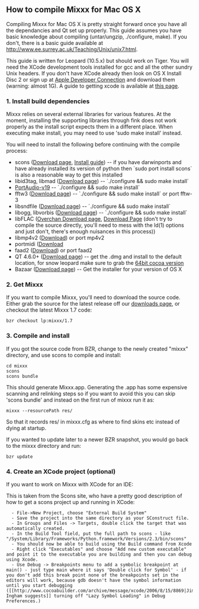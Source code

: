 ## How to compile Mixxx for Mac OS X

Compiling Mixxx for Mac OS X is pretty straight forward once you have
all the dependancies and Qt set up properly. This guide assumes you have
basic knowledge about compiling (untar/ungzip, ./configure, make). If
you don't, there is a basic guide available at
<http://www.ee.surrey.ac.uk/Teaching/Unix/unix7.html>.

This guide is written for Leopard (10.5.x) but should work on Tiger. You
will need the XCode development tools installed for gcc and all the
other sundry Unix headers. If you don't have XCode already then look on
OS X Install Disc 2 or sign up at [Apple Developer
Connection](http://connect.apple.com) and download them (warning: almost
1G). A guide to getting xcode is available at [this
page](http://www.techsww.com/tutorials/operating_systems/macosx/tools/configuring_macosx_compile_install_software_xcode_tools.php).

### 1\. Install build dependencies

Mixxx relies on several external libraries for various features. At the
moment, installing the supporting libraries through fink does not work
properly as the install script expects them in a different place. When
executing make install, you may need to use 'sudo make install' instead.

You will need to install the following before continuing with the
compile process:

  - scons ([Download page](http://www.scons.org/download.php), [Install
    guide](http://www.scons.org/doc/0.97/HTML/scons-user/x166.html)) --
    if you have darwinports and have already installed its version of
    python then \`sudo port install scons\` is also a reasonable way to
    get this installed
  - libid3tag, libmad ([Download
    page](http://sourceforge.net/project/showfiles.php?group_id=12349))
    -- \`./configure && sudo make install\`
  - [PortAudio-v19](http://www.portaudio.com) -- \`./configure && sudo
    make install\`
  - fftw3 ([Download page](http://www.fftw.org/download.html)) --
    \`./configure && sudo make install\` or port fftw-3
  - libsndfile ([Download
    page](http://www.mega-nerd.com/libsndfile/#Download)) --
    \`./configure && sudo make install\`
  - libogg, libvorbis ([Download page](http://xiph.org/downloads/)) --
    \`./configure && sudo make install\`
  - libFLAC ([Overchan Download
    page](http://flac.sourceforge.net/download.html), [Download
    Page](http://sourceforge.net/project/showfiles.php?group_id=13478&package_id=32318)
    (don't try to compile the source directly, you'll need to mess with
    the ld(1) options and just don't, there's enough nuisances in this
    process))
  - libmp4v2 ([Download](http://resare.com/libmp4v2)) or port mp4v2
  - portmidi
    ([Download](http://sourceforge.net/apps/trac/portmedia/wiki/portmidi)
  - faad2 ([Download](http://sourceforge.net/projects/faac/)) or port
    faad2
  - QT 4.6.0+ ([Download
    page](http://www.qtsoftware.com/downloads/sdk-mac-os-cpp)) -- get
    the .dmg and install to the default location, for snow leopard make
    sure to grab the [64bit cocoa
    version](http://get.qt.nokia.com/qt/source/qt-mac-cocoa-opensource-4.6.1.dmg)
  - Bazaar ([Download page](http://bazaar-vcs.org/Download)) -- Get the
    installer for your version of OS X

### 2\. Get Mixxx

If you want to compile Mixxx, you'll need to download the source code.
Either grab the source for the latest release off our [downloads
page](http://www.mixxx.org/download.php), or checkout the latest Mixxx
1.7 code:

    bzr checkout lp:mixxx/1.7

### 3\. Compile and install

If you got the source code from BZR, change to the newly created "mixxx"
directory, and use scons to compile and install:

    cd mixxx
    scons
    scons bundle

This should generate Mixxx.app. Generating the .app has some expensive
scanning and relinking steps so if you want to avoid this you can skip
'scons bundle' and instead on the first run of mixxx run it as:

    mixxx --resourcePath res/

So that it records res/ in mixxx.cfg as where to find skins etc instead
of dying at startup.

If you wanted to update later to a newer BZR snapshot, you would go back
to the mixxx directory and run:

    bzr update

### 4\. Create an XCode project (optional)

If you want to work on Mixxx with XCode for an IDE:

This is taken from the Scons site, who have a pretty good description of
how to get a scons project up and running in XCode:

``` 
  - File->New Project, choose "External Build System"
  - Save the project into the same directory as your SConstruct file.
  - In Groups and Files -> Targets, double click the target that was automatically created.
  - In the Build Tool field, put the full path to scons - like "/System/Library/Frameworks/Python.framework/Versions/2.3/bin/scons"
  - You should now be able to build using the Build command from Xcode
  - Right click "Executables" and choose "Add new custom executable" and point it to the executable you are building and then you can debug using Xcode.
  - Use Debug -> Breakpoints menu to add a symbolic breakpoint at main() - just type main where it says 'Double click for Symbol' - if you don't add this break point none of the breakpoints set in the editors will work, because gdb doesn't have the symbol information until you start debugging ([[http://www.cocoabuilder.com/archive/message/xcode/2006/8/15/8869|Jim Ingham suggests]] turning off "Lazy Symbol Loading" in Debug Preferences.)
```
